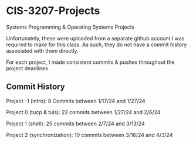 # CIS-3207-Projects
Systems Programming &amp; Operating Systems Projects

Unfortunately, these were uploaded from a separate github account I was required to make for this class.
As such, they do not have a commit history associated with them directly. 

For each project, I made consistent commits & pushes throughout the project deadlines

## Commit History

Project -1 (intro): 8 Commits between 1/17/24 and 1/27/24

Project 0 (tucp & tuls): 22 commits between 1/27/24 and 2/6/24

Project 1 (shell): 25 commits between 2/7/24 and 3/13/24

Project 2 (synchronization): 10 commits between 3/16/24 and 4/3/24
